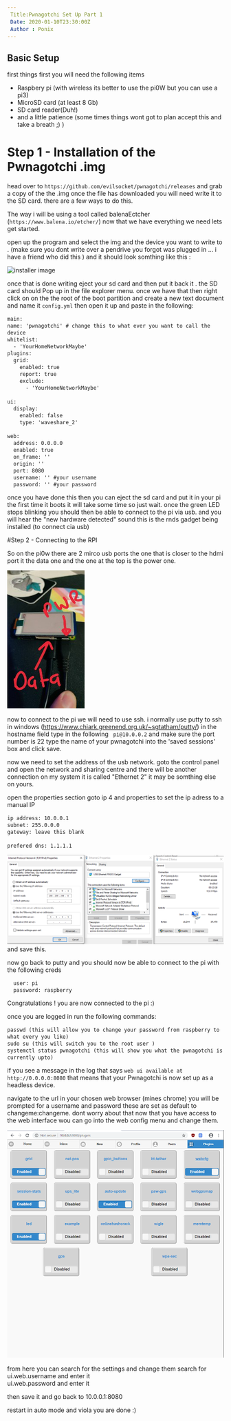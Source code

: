 ```yaml
---
 Title:Pwnagotchi Set Up Part 1
 Date: 2020-01-10T23:30:00Z
 Author : Ponix
---
```

## Basic Setup

first things first you will need the following items

- Raspbery pi (with wireless its better to use the pi0W but you can use a pi3)
- MicroSD card (at least 8 Gb)
- SD card reader(Duh!)
- and a little patience (some times things wont got to plan accept this and take a breath ;) )

# Step 1 - Installation of the Pwnagotchi .img
  head over to `https://github.com/evilsocket/pwnagotchi/releases` and grab a copy of the the .img
  once the file has downloaded you will need write it to the SD card. there are a few ways to do this.

  The way i will be using a tool called balenaEctcher (`https://www.balena.io/etcher/`) now that we have everything we need lets get started.

  open up the program and select the img and the device you want to write to . (make sure you dont write over a pendrive you forgot was plugged in ... i have a friend who did this ) and it should look somthing like this :

  ![installer image](./content/images/pwnagotchi/write_img.png)

  once that is done writing eject your sd card and then put it back it .
  the SD card should Pop up in the file explorer menu.
  once we have that then right click on on the the root of the boot partition and create a new text document
  and name it `config.yml` then open it up and paste in the following:
  ```
main:
  name: 'pwnagotchi' # change this to what ever you want to call the device
  whitelist:
    - 'YourHomeNetworkMaybe'
  plugins:
    grid:
      enabled: true
      report: true
      exclude:
        - 'YourHomeNetworkMaybe'

ui:
    display:
      enabled: false
      type: 'waveshare_2'
     
web:
    address: 0.0.0.0
    enabled: true
    on_frame: ''
    origin: ''
    port: 8080
    username: '' #your username 
    password: '' #your password
```

once you have done this then you can eject the sd card and put it in your pi
the first time it boots it will take some time so just wait.
once the green LED stops blinking you should then be able to connect to the pi via usb.
and you will hear the "new hardware detected" sound this is the rnds gadget being installed (to connect cia usb)

#Step 2 - Connecting to the RPI

  So on the pi0w there are 2 mirco usb ports the one that is closer to the hdmi port it the data one 
  and the one at the top is the power one.

![pi connections](./content/images/pwnagotchi/connections.jpg)

  now to connect to the pi we will need to use ssh.
  i normally use putty to ssh in windows (https://www.chiark.greenend.org.uk/~sgtatham/putty/)
  in the hostname field type in the following ` pi@10.0.0.2` 
  and make sure the port number is 22 type the name of your pwnagotchi into 
  the 'saved sessions' box and click save.

  now we need to set the address of the usb network. goto the control panel 
  and open the network and sharing centre and there will be another connection
  on my system it is called "Ethernet 2" it may be somthing else on yours.

  open the properties section goto ip 4 and properties to set the ip adress to a manual IP
  ```
  ip address: 10.0.0.1
  subnet: 255.0.0.0
  gateway: leave this blank

  prefered dns: 1.1.1.1
  ```
![configuration](./content/images/pwnagotchi/network_config.png)  
  and save this.

  now go back to putty and you should now be able to connect to the pi with the following creds
``` 
  user: pi
  password: raspberry
```

Congratulations ! you are now connected to the pi :)

 once you are logged in run the following commands:

```
passwd (this will allow you to change your password from raspberry to what every you like)
sudo su (this will switch you to the root user )
systemctl status pwnagotchi (this will show you what the pwnagotchi is currently upto)
```

 if you see a message in the log that says `web ui available at http://0.0.0.0:8080` 
 that means that your Pwnagotchi is now set up as a headless device.

 navigate to the url in your chosen web browser (mines chrome)
 you will be prompted for a username and password these are set as default to changeme:changeme.
 dont worry about that now that you have access to the web interface wou can go into the web config
 menu and change them. 

![web_config image](./content/images/pwnagotchi/webcfg.png)

from here you can search for the settings and change them
search for ui.web.username and enter it  
ui.web.password and enter it

then save it and go back to 10.0.0.1:8080

restart in auto mode and viola you are done :)

 



